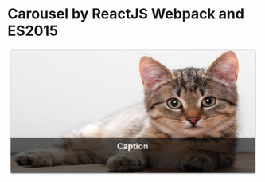 Carousel by ReactJS Webpack and ES2015
===
![Carousel Design](https://raw.githubusercontent.com/siriwut/carousel-react/master/design.png)